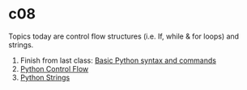 # c08

Topics today are control flow structures (i.e. If, while & for loops) and strings.

1. Finish from last class: [Basic Python syntax and commands](../c07-python_intro/3.Python_basics.md)
1. [Python Control Flow](1.controlflow.md)
1. [Python Strings](2.strings.md)
